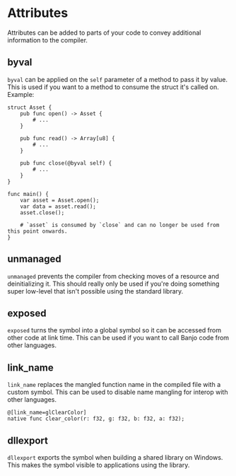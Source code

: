# Attributes

Attributes can be added to parts of your code to convey additional information to the compiler.

## byval

`byval` can be applied on the `self` parameter of a method to pass it by value. This is used if you want to a method to
consume the struct it's called on. Example:

```banjo
struct Asset {
    pub func open() -> Asset {
        # ...
    }
    
    pub func read() -> Array[u8] {
        # ...
    }

    pub func close(@byval self) {
        # ...
    }
}

func main() {
    var asset = Asset.open();
    var data = asset.read();
    asset.close();

    # `asset` is consumed by `close` and can no longer be used from this point onwards.
}
```

## unmanaged

`unmanaged` prevents the compiler from checking moves of a resource and deinitializing it. This should really only be
used if you're doing something super low-level that isn't possible using the standard library.

## exposed

`exposed` turns the symbol into a global symbol so it can be accessed from other code at link time. This can be used if
you want to call Banjo code from other languages.

## link_name

`link_name` replaces the mangled function name in the compiled file with a custom symbol. This can be used to disable
name mangling for interop with other languages.

```banjo
@[link_name=glClearColor]
native func clear_color(r: f32, g: f32, b: f32, a: f32);
```

## dllexport

``dllexport`` exports the symbol when building a shared library on Windows. This makes the symbol visible to
applications using the library.

